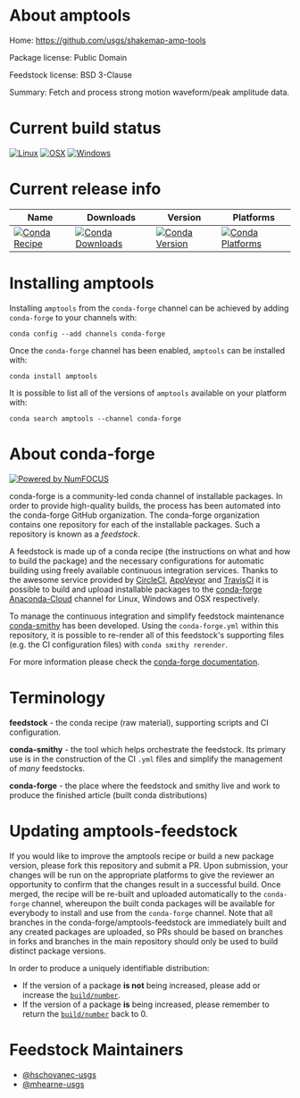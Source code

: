 <!--
# -*- mode: jinja -*-
-->

About amptools
==============

Home: https://github.com/usgs/shakemap-amp-tools

Package license: Public Domain

Feedstock license: BSD 3-Clause

Summary: Fetch and process strong motion waveform/peak amplitude data.



Current build status
====================

[![Linux](https://img.shields.io/circleci/project/github/conda-forge/amptools-feedstock/master.svg?label=Linux)](https://circleci.com/gh/conda-forge/amptools-feedstock)
[![OSX](https://img.shields.io/travis/conda-forge/amptools-feedstock/master.svg?label=macOS)](https://travis-ci.org/conda-forge/amptools-feedstock)
[![Windows](https://img.shields.io/appveyor/ci/conda-forge/amptools-feedstock/master.svg?label=Windows)](https://ci.appveyor.com/project/conda-forge/amptools-feedstock/branch/master)

Current release info
====================

| Name | Downloads | Version | Platforms |
| --- | --- | --- | --- |
| [![Conda Recipe](https://img.shields.io/badge/recipe-amptools-green.svg)](https://anaconda.org/conda-forge/amptools) | [![Conda Downloads](https://img.shields.io/conda/dn/conda-forge/amptools.svg)](https://anaconda.org/conda-forge/amptools) | [![Conda Version](https://img.shields.io/conda/vn/conda-forge/amptools.svg)](https://anaconda.org/conda-forge/amptools) | [![Conda Platforms](https://img.shields.io/conda/pn/conda-forge/amptools.svg)](https://anaconda.org/conda-forge/amptools) |

Installing amptools
===================

Installing `amptools` from the `conda-forge` channel can be achieved by adding `conda-forge` to your channels with:

```
conda config --add channels conda-forge
```

Once the `conda-forge` channel has been enabled, `amptools` can be installed with:

```
conda install amptools
```

It is possible to list all of the versions of `amptools` available on your platform with:

```
conda search amptools --channel conda-forge
```


About conda-forge
=================

[![Powered by NumFOCUS](https://img.shields.io/badge/powered%20by-NumFOCUS-orange.svg?style=flat&colorA=E1523D&colorB=007D8A)](http://numfocus.org)

conda-forge is a community-led conda channel of installable packages.
In order to provide high-quality builds, the process has been automated into the
conda-forge GitHub organization. The conda-forge organization contains one repository
for each of the installable packages. Such a repository is known as a *feedstock*.

A feedstock is made up of a conda recipe (the instructions on what and how to build
the package) and the necessary configurations for automatic building using freely
available continuous integration services. Thanks to the awesome service provided by
[CircleCI](https://circleci.com/), [AppVeyor](https://www.appveyor.com/)
and [TravisCI](https://travis-ci.org/) it is possible to build and upload installable
packages to the [conda-forge](https://anaconda.org/conda-forge)
[Anaconda-Cloud](https://anaconda.org/) channel for Linux, Windows and OSX respectively.

To manage the continuous integration and simplify feedstock maintenance
[conda-smithy](https://github.com/conda-forge/conda-smithy) has been developed.
Using the ``conda-forge.yml`` within this repository, it is possible to re-render all of
this feedstock's supporting files (e.g. the CI configuration files) with ``conda smithy rerender``.

For more information please check the [conda-forge documentation](https://conda-forge.org/docs/).

Terminology
===========

**feedstock** - the conda recipe (raw material), supporting scripts and CI configuration.

**conda-smithy** - the tool which helps orchestrate the feedstock.
                   Its primary use is in the construction of the CI ``.yml`` files
                   and simplify the management of *many* feedstocks.

**conda-forge** - the place where the feedstock and smithy live and work to
                  produce the finished article (built conda distributions)


Updating amptools-feedstock
===========================

If you would like to improve the amptools recipe or build a new
package version, please fork this repository and submit a PR. Upon submission,
your changes will be run on the appropriate platforms to give the reviewer an
opportunity to confirm that the changes result in a successful build. Once
merged, the recipe will be re-built and uploaded automatically to the
`conda-forge` channel, whereupon the built conda packages will be available for
everybody to install and use from the `conda-forge` channel.
Note that all branches in the conda-forge/amptools-feedstock are
immediately built and any created packages are uploaded, so PRs should be based
on branches in forks and branches in the main repository should only be used to
build distinct package versions.

In order to produce a uniquely identifiable distribution:
 * If the version of a package **is not** being increased, please add or increase
   the [``build/number``](https://conda.io/docs/user-guide/tasks/build-packages/define-metadata.html#build-number-and-string).
 * If the version of a package **is** being increased, please remember to return
   the [``build/number``](https://conda.io/docs/user-guide/tasks/build-packages/define-metadata.html#build-number-and-string)
   back to 0.

Feedstock Maintainers
=====================

* [@hschovanec-usgs](https://github.com/hschovanec-usgs/)
* [@mhearne-usgs](https://github.com/mhearne-usgs/)

